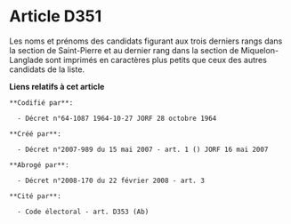 # Article D351

Les noms et prénoms des candidats figurant aux trois derniers rangs dans la section de Saint-Pierre et au dernier rang dans
la section de Miquelon-Langlade sont imprimés en caractères plus petits que ceux des autres candidats de la liste.

**Liens relatifs à cet article**

	**Codifié par**:

	  - Décret n°64-1087 1964-10-27 JORF 28 octobre 1964

	**Créé par**:

	  - Décret n°2007-989 du 15 mai 2007 - art. 1 () JORF 16 mai 2007

	**Abrogé par**:

	  - Décret n°2008-170 du 22 février 2008 - art. 3

	**Cité par**:

	  - Code électoral - art. D353 (Ab)
